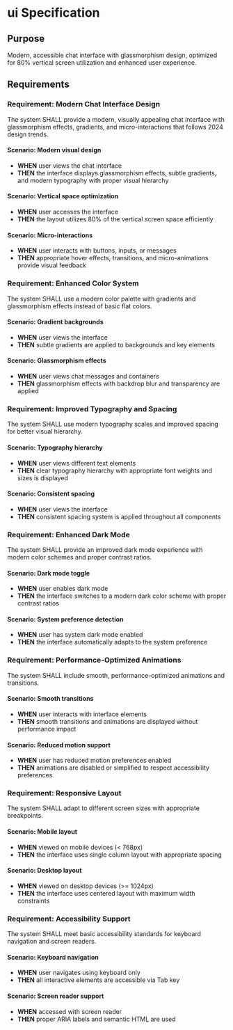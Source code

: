 # ui Specification

## Purpose
Modern, accessible chat interface with glassmorphism design, optimized for 80% vertical screen utilization and enhanced user experience.
## Requirements
### Requirement: Modern Chat Interface Design
The system SHALL provide a modern, visually appealing chat interface with glassmorphism effects, gradients, and micro-interactions that follows 2024 design trends.

#### Scenario: Modern visual design
- **WHEN** user views the chat interface
- **THEN** the interface displays glassmorphism effects, subtle gradients, and modern typography with proper visual hierarchy

#### Scenario: Vertical space optimization
- **WHEN** user accesses the interface
- **THEN** the layout utilizes 80% of the vertical screen space efficiently

#### Scenario: Micro-interactions
- **WHEN** user interacts with buttons, inputs, or messages
- **THEN** appropriate hover effects, transitions, and micro-animations provide visual feedback

### Requirement: Enhanced Color System
The system SHALL use a modern color palette with gradients and glassmorphism effects instead of basic flat colors.

#### Scenario: Gradient backgrounds
- **WHEN** user views the interface
- **THEN** subtle gradients are applied to backgrounds and key elements

#### Scenario: Glassmorphism effects
- **WHEN** user views chat messages and containers
- **THEN** glassmorphism effects with backdrop blur and transparency are applied

### Requirement: Improved Typography and Spacing
The system SHALL use modern typography scales and improved spacing for better visual hierarchy.

#### Scenario: Typography hierarchy
- **WHEN** user views different text elements
- **THEN** clear typography hierarchy with appropriate font weights and sizes is displayed

#### Scenario: Consistent spacing
- **WHEN** user views the interface
- **THEN** consistent spacing system is applied throughout all components

### Requirement: Enhanced Dark Mode
The system SHALL provide an improved dark mode experience with modern color schemes and proper contrast ratios.

#### Scenario: Dark mode toggle
- **WHEN** user enables dark mode
- **THEN** the interface switches to a modern dark color scheme with proper contrast ratios

#### Scenario: System preference detection
- **WHEN** user has system dark mode enabled
- **THEN** the interface automatically adapts to the system preference

### Requirement: Performance-Optimized Animations
The system SHALL include smooth, performance-optimized animations and transitions.

#### Scenario: Smooth transitions
- **WHEN** user interacts with interface elements
- **THEN** smooth transitions and animations are displayed without performance impact

#### Scenario: Reduced motion support
- **WHEN** user has reduced motion preferences enabled
- **THEN** animations are disabled or simplified to respect accessibility preferences

### Requirement: Responsive Layout
The system SHALL adapt to different screen sizes with appropriate breakpoints.

#### Scenario: Mobile layout
- **WHEN** viewed on mobile devices (< 768px)
- **THEN** the interface uses single column layout with appropriate spacing

#### Scenario: Desktop layout
- **WHEN** viewed on desktop devices (>= 1024px)
- **THEN** the interface uses centered layout with maximum width constraints

### Requirement: Accessibility Support
The system SHALL meet basic accessibility standards for keyboard navigation and screen readers.

#### Scenario: Keyboard navigation
- **WHEN** user navigates using keyboard only
- **THEN** all interactive elements are accessible via Tab key

#### Scenario: Screen reader support
- **WHEN** accessed with screen reader
- **THEN** proper ARIA labels and semantic HTML are used


